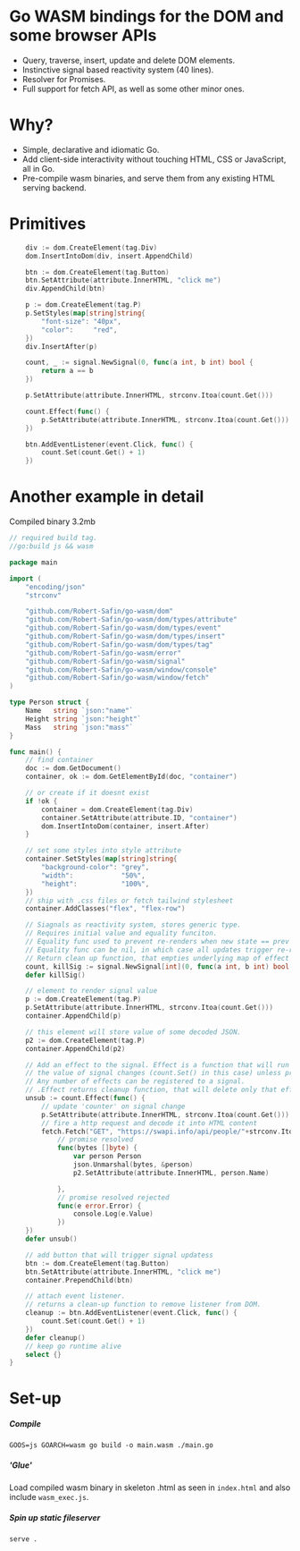 # Go WASM bindings for the DOM and some browser APIs
- Query, traverse, insert, update and delete DOM elements.
- Instinctive signal based reactivity system (40 lines).
- Resolver for Promises.
- Full support for fetch API, as well as some other minor ones.

# Why?
- Simple, declarative and idiomatic Go.
- Add client-side interactivity without touching HTML, CSS or JavaScript, all in Go.
- Pre-compile wasm binaries, and serve them from any existing HTML serving backend.

# Primitives
```go
	div := dom.CreateElement(tag.Div)
	dom.InsertIntoDom(div, insert.AppendChild)

	btn := dom.CreateElement(tag.Button)
	btn.SetAttribute(attribute.InnerHTML, "click me")
	div.AppendChild(btn)

	p := dom.CreateElement(tag.P)
	p.SetStyles(map[string]string{
		"font-size": "40px",
		"color":     "red",
	})
	div.InsertAfter(p)

	count, _ := signal.NewSignal(0, func(a int, b int) bool {
		return a == b
	})

	p.SetAttribute(attribute.InnerHTML, strconv.Itoa(count.Get()))

	count.Effect(func() {
		p.SetAttribute(attribute.InnerHTML, strconv.Itoa(count.Get()))
	})

	btn.AddEventListener(event.Click, func() {
		count.Set(count.Get() + 1)
	})
```

# Another example in detail
Compiled binary 3.2mb
```go
// required build tag.
//go:build js && wasm

package main

import (
	"encoding/json"
	"strconv"

	"github.com/Robert-Safin/go-wasm/dom"
	"github.com/Robert-Safin/go-wasm/dom/types/attribute"
	"github.com/Robert-Safin/go-wasm/dom/types/event"
	"github.com/Robert-Safin/go-wasm/dom/types/insert"
	"github.com/Robert-Safin/go-wasm/dom/types/tag"
	"github.com/Robert-Safin/go-wasm/error"
	"github.com/Robert-Safin/go-wasm/signal"
	"github.com/Robert-Safin/go-wasm/window/console"
	"github.com/Robert-Safin/go-wasm/window/fetch"
)

type Person struct {
	Name   string `json:"name"`
	Height string `json:"height"`
	Mass   string `json:"mass"`
}

func main() {
	// find container
	doc := dom.GetDocument()
	container, ok := dom.GetElementById(doc, "container")

	// or create if it doesnt exist
	if !ok {
		container = dom.CreateElement(tag.Div)
		container.SetAttribute(attribute.ID, "container")
		dom.InsertIntoDom(container, insert.After)
	}

	// set some styles into style attribute
	container.SetStyles(map[string]string{
		"background-color": "grey",
		"width":            "50%",
		"height":           "100%",
	})
	// ship with .css files or fetch tailwind stylesheet
	container.AddClasses("flex", "flex-row")

	// Siagnals as reactivity system, stores generic type.
	// Requires initial value and equality funciton.
	// Equality func used to prevent re-renders when new state == prev state.
	// Equality func can be nil, in which case all updates trigger re-renders.
	// Return clean up function, that empties underlying map of effect on a signal.
	count, killSig := signal.NewSignal[int](0, func(a int, b int) bool { return a == b })
	defer killSig()

	// element to render signal value
	p := dom.CreateElement(tag.P)
	p.SetAttribute(attribute.InnerHTML, strconv.Itoa(count.Get()))
	container.AppendChild(p)

	// this element will store value of some decoded JSON.
	p2 := dom.CreateElement(tag.P)
	container.AppendChild(p2)

	// Add an effect to the signal. Effect is a function that will run if
	// the value of signal changes (count.Set() in this case) unless prevented by Equality func.
	// Any number of effects can be registered to a signal.
	// .Effect returns cleanup function, that will delete only that effect from a signal's map.
	unsub := count.Effect(func() {
		// update 'counter' on signal change
		p.SetAttribute(attribute.InnerHTML, strconv.Itoa(count.Get()))
		// fire a http request and decode it into HTML content
		fetch.Fetch("GET", "https://swapi.info/api/people/"+strconv.Itoa(count.Get()), map[string]string{}, "",
			// promise resolved
			func(bytes []byte) {
				var person Person
				json.Unmarshal(bytes, &person)
				p2.SetAttribute(attribute.InnerHTML, person.Name)

			},
			// promise resolved rejected
			func(e error.Error) {
				console.Log(e.Value)
			})
	})
	defer unsub()

	// add button that will trigger signal updatess
	btn := dom.CreateElement(tag.Button)
	btn.SetAttribute(attribute.InnerHTML, "click me")
	container.PrependChild(btn)

	// attach event listener.
	// returns a clean-up function to remove listener from DOM.
	cleanup := btn.AddEventListener(event.Click, func() {
		count.Set(count.Get() + 1)
	})
	defer cleanup()
	// keep go runtime alive
	select {}
}
```

# Set-up
##### Compile
`GOOS=js GOARCH=wasm go build -o main.wasm ./main.go`
##### 'Glue'
Load compiled wasm binary in skeleton .html as seen in `index.html` and also include `wasm_exec.js`.
##### Spin up static fileserver
`serve .`
